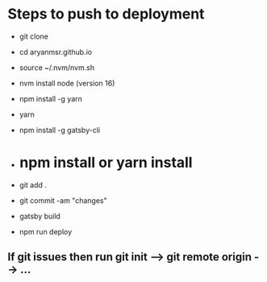 # Steps to push to deployment

  - git clone

  - cd aryanmsr.github.io

  - source ~/.nvm/nvm.sh

  - nvm install node (version 16)

  - npm install -g yarn 

  - yarn

  - npm install -g gatsby-cli

  - # npm install  or yarn install

  - git add .

  - git commit -am "changes"

  - gatsby build

  - npm run deploy

## If git issues then run git init --> git remote origin <url> --> ...